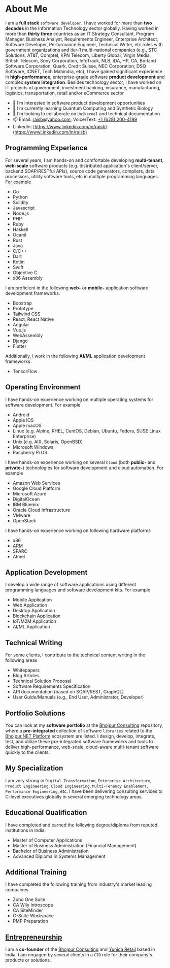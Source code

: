 # About Me

I am a __full stack__ `software developer`. I have worked for more than **two decades** in the Information Technology sector globally.
Having worked in more than **thirty three** countries as an IT Strategy Consultant, Program Manager, Business Analyst, Requirements Engineer,
Enterprise Architect, Software Developer, Performance Engineer, Technical Writer, etc roles with government organizations and tier-1
multi-national companies (e.g., STC Solutions, AT&T, Comptel, KPN Telecom, Liberty Global, Virgin Media, British Telecom, Sony Corporation,
InfoTrack, NLB, iDA, HP, CA, Borland Software Corporation, Quark, Credit Suisse, NEC Corporation, DSQ Software, ICNET, Tech Mahindra, etc), I have gained
significant experience in __high-performance__, enterprise-grade software **product development** and complex **system integration**.
Besides technology sector, I have worked on IT projects of government, investment banking, insurance, manufacturing, logistics,
transportation, retail and/or eCommerce sector 

- 👀 I’m interested in software product development opportunities
- 🌱 I’m currently learning Quantum Computing and Synthetic Biology
- 💞️ I’m looking to collaborate on `Unikernel` and technical documentation
- 📫 Email: [raisb@yahoo.com](mailto:raisb@yahoo.com), Voice/Text: [+1 (628) 200-4199](tel:16282004199)
- LinkedIn: [https://www.linkedin.com/in/raisb](https://wwwl.inkedin.com/in/raisb)

## Programming Experience

For several years, I am hands-on and comfortable developing __multi-tenant__, **web-scale** software products (e.g. distributed application's client/server, backend SOAP/RESTful APIs), source code generators, compilers, data processors, utility software tools, etc in multiple programming languages. For example
- Go
- Python
- Solidity
- Javascript
- Node.js
- PHP
- Ruby
- Haskell
- Ocaml
- Rust
- Java
- C/C++
- Dart
- Kotlin
- Swift
- Objective C
- x86 Assembly

I am proficient in the following __web-__ or __mobile-__ application software development frameworks.
- Boostrap
- Prototype
- Tailwind CSS
- React, React Native
- Angular
- Vue.js
- WebAssembly
- Django
- Flutter

Additionally, I work in the following __AI/ML__ application development frameworks.
- TensorFlow

## Operating Environment

I have hands-on experience working on multiple operating systems for software development. For example
- Android
- Apple iOS
- Apple macOS
- Linux (e.g. Alpine, RHEL, CentOS, Debian, Ubuntu, Fedora, SUSE Linux Enterprise)
- Unix (e.g. AIX, Solaris, OpenBSD)
- Microsoft Windows
- Raspberry Pi OS

I have hands-on experience working on several `Cloud` (both __public-__ and __private-__) technologies for software development and cloud automation. For example
- Amazon Web Services
- Google Cloud Platform
- Microsoft Azure
- DigitalOcean
- IBM Bluemix
- Oracle Cloud Infrastructure
- VMware
- OpenStack

I have hands-on experience working on following hardware platforms
- x86
- ARM
- SPARC
- Atmel

## Application Development

I develop a wide range of software applications using different programming languages and software development kits. For example
- Mobile Application
- Web Application
- Desktop Application
- Blockchain Application
- IoT/M2M Application
- AI/ML Application

## Technical Writing

For some clients, I contribute to the technical content writing in the following areas
- Whitepapers
- Blog Articles
- Technical Solution Proposal
- Software Requirements Specification
- API documentation (based on SOAP/REST, GraphQL)
- User Guide/Manuals (e.g., End User, Administrator, Developer)

## Portfolio Solutions

You can look at my __software portfolio__ at the [Bhojpur Consulting](https://github.com/bhojpur) repository, where a __pre-integrated__ collection of software `libraries` related to the [Bhojpur.NET Platform](https://github.com/bhojpur/platform) ecosystem are listed. I design, develop, integrate, test, and utilize these pre-integrated software frameworks and tools to deliver high-performance, web-scale, cloud-aware multi-tenant software quickly to the clients.

## My Specialization

I am very strong in `Digital Transformation`, `Enterprise Architecture`, `Product Engineering`, `Cloud Engineering`, `Multi-Tenancy Enablement`, `Performance Engineering`, etc. I have been delivering consulting services to C-level executives globally in several emerging technology areas.

## Educational Qualification

I have completed and earned the following degree/diploma from reputed institutions in India.
- Master of Computer Applications
- Master of Business Administration (Financial Management)
- Bachelor of Business Administration
- Advanced Diploma in Systems Management

## Additional Training

I have completed the following training from industry's market leading compaines
- Zoho One Suite
- CA Wily Introscope
- CA SiteMinder
- G-Suite Workspace
- PMP Preparation

## [Entrepreneurship](https://en.wikipedia.org/wiki/Entrepreneurship)

I am a __co-founder__ of the [Bhojpur Consulting](https://www.bhojpur-consulting.com) and [Yunica Retail](https://www.yunica.co.in)
based in India. I am engaged by several clients in a `CTO` role for their company's products or solutions.

